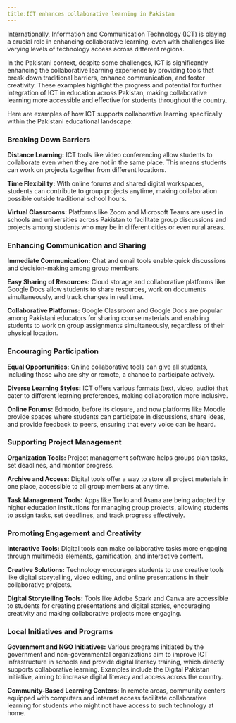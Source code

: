 ```yaml
---
title:ICT enhances collaborative learning in Pakistan
---
```


Internationally, Information and Communication Technology (ICT) is playing a crucial role in enhancing collaborative learning, even with challenges like varying levels of technology access across different regions.

In the Pakistani context, despite some challenges, ICT is significantly enhancing the collaborative learning experience by providing tools that break down traditional barriers, enhance communication, and foster creativity. These examples highlight the progress and potential for further integration of ICT in education across Pakistan, making collaborative learning more accessible and effective for students throughout the country.

Here are examples of how ICT supports collaborative learning specifically within the Pakistani educational landscape:

### Breaking Down Barriers

**Distance Learning:** ICT tools like video conferencing allow students to collaborate even when they are not in the same place. This means students can work on projects together from different locations.

**Time Flexibility:** With online forums and shared digital workspaces, students can contribute to group projects anytime, making collaboration possible outside traditional school hours.

**Virtual Classrooms:** Platforms like Zoom and Microsoft Teams are used in schools and universities across Pakistan to facilitate group discussions and projects among students who may be in different cities or even rural areas.

### Enhancing Communication and Sharing

**Immediate Communication:** Chat and email tools enable quick discussions and decision-making among group members.

**Easy Sharing of Resources:** Cloud storage and collaborative platforms like Google Docs allow students to share resources, work on documents simultaneously, and track changes in real time.

**Collaborative Platforms:** Google Classroom and Google Docs are popular among Pakistani educators for sharing course materials and enabling students to work on group assignments simultaneously, regardless of their physical location.

### Encouraging Participation

**Equal Opportunities:** Online collaborative tools can give all students, including those who are shy or remote, a chance to participate actively.

**Diverse Learning Styles:** ICT offers various formats (text, video, audio) that cater to different learning preferences, making collaboration more inclusive.

**Online Forums:** Edmodo, before its closure, and now platforms like Moodle provide spaces where students can participate in discussions, share ideas, and provide feedback to peers, ensuring that every voice can be heard.

### Supporting Project Management

**Organization Tools:** Project management software helps groups plan tasks, set deadlines, and monitor progress.

**Archive and Access:** Digital tools offer a way to store all project materials in one place, accessible to all group members at any time.

**Task Management Tools:** Apps like Trello and Asana are being adopted by higher education institutions for managing group projects, allowing students to assign tasks, set deadlines, and track progress effectively.

### Promoting Engagement and Creativity

**Interactive Tools:** Digital tools can make collaborative tasks more engaging through multimedia elements, gamification, and interactive content.

**Creative Solutions:** Technology encourages students to use creative tools like digital storytelling, video editing, and online presentations in their collaborative projects.

**Digital Storytelling Tools:** Tools like Adobe Spark and Canva are accessible to students for creating presentations and digital stories, encouraging creativity and making collaborative projects more engaging.

### Local Initiatives and Programs

**Government and NGO Initiatives:** Various programs initiated by the government and non-governmental organizations aim to improve ICT infrastructure in schools and provide digital literacy training, which directly supports collaborative learning. Examples include the Digital Pakistan initiative, aiming to increase digital literacy and access across the country.

**Community-Based Learning Centers:** In remote areas, community centers equipped with computers and internet access facilitate collaborative learning for students who might not have access to such technology at home.
